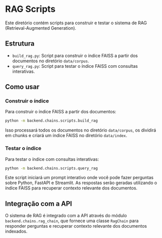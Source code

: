 # RAG Scripts

Este diretório contém scripts para construir e testar o sistema de RAG (Retrieval-Augmented Generation).

## Estrutura

- `build_rag.py`: Script para construir o índice FAISS a partir dos documentos no diretório `data/corpus`.
- `query_rag.py`: Script para testar o índice FAISS com consultas interativas.

## Como usar

### Construir o índice

Para construir o índice FAISS a partir dos documentos:

```bash
python -m backend.chains.scripts.build_rag
```

Isso processará todos os documentos no diretório `data/corpus`, os dividirá em chunks e criará um índice FAISS no diretório `data/index`.

### Testar o índice

Para testar o índice com consultas interativas:

```bash
python -m backend.chains.scripts.query_rag
```

Este script iniciará um prompt interativo onde você pode fazer perguntas sobre Python, FastAPI e Streamlit. As respostas serão geradas utilizando o índice FAISS para recuperar contexto relevante dos documentos.

## Integração com a API

O sistema de RAG é integrado com a API através do módulo `backend.chains.rag_chain`, que fornece uma classe `RagChain` para responder perguntas e recuperar contexto relevante dos documentos indexados. 